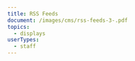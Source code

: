 ```yaml
---
title: RSS Feeds
document: /images/cms/rss-feeds-3-.pdf
topics:
  - displays
userTypes:
  - staff
---
```

